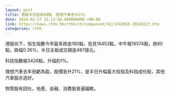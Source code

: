 ```yaml
---
layout: post
title: 港股半日低收60點　理想汽車急升21%
date: 2024-02-27 12:13:58.000000000 +08:00
link: https://news.rthk.hk/rthk/ch/component/k2/1742050-20240227.htm
categories: rthk
---
```


港股向下，恒生指數今早最多跌逾180點，低見16453點，中午報16574點，跌60點，跌幅0.36%，半日主板成交額逾487億元。

科技指數報3426點，升幅約1%。

理想汽車去年扭虧為盈，股價急升21%，是半日升幅最大恒指及科指成份股，其他汽車股亦造好。

物管股有回吐，地產、金融、消費股普遍偏軟。
